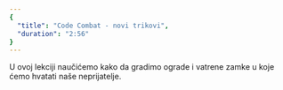 ```yaml
---
{
  "title": "Code Combat - novi trikovi",
  "duration": "2:56"
}
---
```


U ovoj lekciji naučićemo kako da gradimo ograde i vatrene zamke u koje ćemo hvatati naše neprijatelje.
